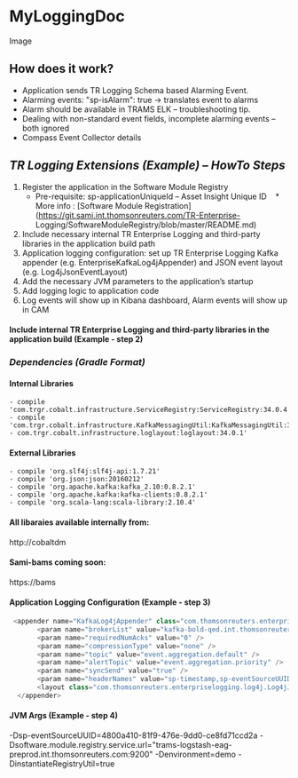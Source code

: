 # MyLoggingDoc

Image

## How does it work?
- Application sends TR Logging Schema based Alarming Event.
- Alarming events: "sp-isAlarm": true -> translates event to alarms
- Alarm should be available in TRAMS ELK – troubleshooting tip.
- Dealing with non-standard event fields, incomplete alarming events – both ignored
- Compass Event Collector details 


## *TR Logging Extensions (Example) – HowTo Steps*
1. Register the application in the Software Module Registry
    * Pre-requisite: sp-applicationUniqueId – Asset Insight Unique ID
    * More info : [Software Module Registration](https://git.sami.int.thomsonreuters.com/TR-Enterprise-    Logging/SoftwareModuleRegistry/blob/master/README.md)
2. Include necessary internal TR Enterprise Logging and third-party libraries in the application build path
3. Application logging configuration: set up TR Enterprise Logging Kafka  appender (e.g. EnterpriseKafkaLog4jAppender) and JSON event layout (e.g. Log4jJsonEventLayout)
4. Add the necessary JVM parameters to the application’s startup 
5. Add logging logic to application code
6. Log events will show up in Kibana dashboard, Alarm events will show up in CAM



#### Include internal TR Enterprise Logging and third-party libraries in the application build (Example - step 2)

### *Dependencies (Gradle Format)*

#### Internal Libraries
    - compile 'com.trgr.cobalt.infrastructure.ServiceRegistry:ServiceRegistry:34.0.4'
    - compile 'com.trgr.cobalt.infrastructure.KafkaMessagingUtil:KafkaMessagingUtil:32.3.12'
    - com.trgr.cobalt.infrastructure.loglayout:loglayout:34.0.1'

#### External Libraries
    - compile 'org.slf4j:slf4j-api:1.7.21'
    - compile 'org.json:json:20160212'
    - compile 'org.apache.kafka:kafka_2.10:0.8.2.1'
    - compile 'org.apache.kafka:kafka-clients:0.8.2.1'
    - compile 'org.scala-lang:scala-library:2.10.4'

#### All libaraies available internally from: 
http://cobaltdm

#### Sami-bams coming soon:
https://bams


#### Application Logging Configuration (Example - step 3)
```javascript 
 <appender name="KafkaLog4jAppender" class="com.thomsonreuters.enterpriselogging.appender.log4j.EnterpriseKafkaLog4jAppender">  
       <param name="brokerList" value="kafka-bold-qed.int.thomsonreuters.com:9092" />
       <param name="requiredNumAcks" value="0" />
       <param name="compressionType" value="none" />
       <param name="topic" value="event.aggregation.default" />
       <param name="alertTopic" value="event.aggregation.priority" />
       <param name="syncSend" value="true" />
       <param name="headerNames" value="sp-timestamp,sp-eventSourceUUID,sp-eventType,sp-eventSeverity,sp-isAlarm" />
       <layout class="com.thomsonreuters.enterpriselogging.log4j.Log4jJsonEventLayout" />
  </appender>    
```

#### JVM Args (Example - step 4)
-Dsp-eventSourceUUID=4800a410-81f9-476e-9dd0-ce8fd71ccd2a -Dsoftware.module.registry.service.url="trams-logstash-eag-preprod.int.thomsonreuters.com:9200" -Denvironment=demo -DinstantiateRegistryUtil=true
